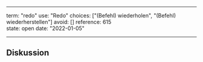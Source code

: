 
---
term:      "redo"
use:       "Redo"
choices:   ["(Befehl) wiederholen", "(Befehl) wiederherstellen"]
avoid:     []
reference: 615        
state:     open
date:      "2022-01-05"

---

## Diskussion

